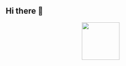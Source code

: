 ## Hi there 👋
<div align=center>
<img src="https://i.giphy.com/media/v1.Y2lkPTc5MGI3NjExaWZrYzl2OHcycmRrY2p2aXY5ZnZvdWppcXpuZHBqeTlyZW9pbG0wbSZlcD12MV9pbnRlcm5hbF9naWZfYnlfaWQmY3Q9Zw/YYW0hHizzIOrlhimPG/giphy.gif" width=100/ >
</div>
